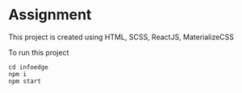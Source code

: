 # Assignment

This project is created using HTML, SCSS, ReactJS, MaterializeCSS

To run this project

    cd infoedge
    npm i
    npm start

